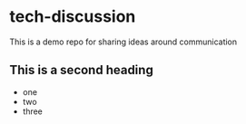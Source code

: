 # tech-discussion
This is a demo repo for sharing ideas around communication 


## This is a second heading

* one
* two
* three
